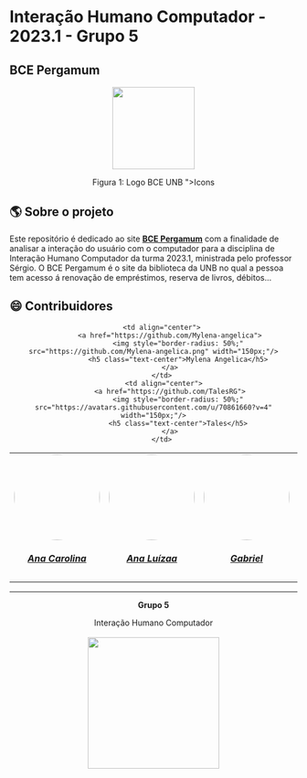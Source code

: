 # Interação Humano Computador - 2023.1 - Grupo 5 
## BCE Pergamum

<div align="center">
    <img src="https://consulta.bce.unb.br/pergamum/img/logo_empresa.jpg" style="width:15vw"/>
    <p> Figura 1: Logo BCE UNB ">Icons</a></p> 
</div>

<!-- ABOUT THE PROJECT -->
## :earth_americas: Sobre o projeto
   Este repositório é dedicado ao site [**BCE Pergamum**](https://consulta.bce.unb.br/pergamum/biblioteca_s/php/login_usu.php?flag=index.php) com a finalidade de analisar a interação do usuário com o computador para a disciplina de Interação Humano Computador da turma 2023.1, ministrada pelo professor Sérgio. O BCE Pergamum é o site da biblioteca da UNB no qual a pessoa tem acesso á renovação de empréstimos, reserva de livros, débitos... 
   
## :smile: Contribuidores

<center>
<table style="margin-left: auto; margin-right: auto;">
    <tr>
        <td align="center">
            <a href="https://github.com/CarolCoCe">
                <img style="border-radius: 50%;" src="" width="150px;"/>
                <h5 class="text-center">Ana Carolina</h5>
            </a>
        </td>
        <td align="center">
            <a href="https://github.com/anafernanndess">
                <img style="border-radius: 50%;" src="https://avatars.githubusercontent.com/u/90392277?v=4" width="150px;"/>
                <h5 class="text-center">Ana Luízaa</h5>
            </a>
        </td>
        <td align="center">
            <a href="https://github.com/GabrielGaba">
                <img style="border-radius: 50%;" src="https://avatars.githubusercontent.com/u/54045772?v=4" width="150px;"/>
                <h5 class="text-center">Gabriel</h5>
            </a>
        </td>
        <td align="center">
            <a href="https://github.com/JoseFilipi14">
                <img style="border-radius: 50%;" src="https://avatars.githubusercontent.com/u/127106385?v=4" width="150px;"/>
                <h5 class="text-center">Filipi</h5>
            </a>
        </td>
      
        <td align="center">
            <a href="https://github.com/Mylena-angelica">
                <img style="border-radius: 50%;" src="https://github.com/Mylena-angelica.png" width="150px;"/>
                <h5 class="text-center">Mylena Angelica</h5>
            </a>
        </td>
         <td align="center">
            <a href="https://github.com/TalesRG">
                <img style="border-radius: 50%;" src="https://avatars.githubusercontent.com/u/70861660?v=4" width="150px;"/>
                <h5 class="text-center">Tales</h5>
            </a>
        </td>
</table>
    
<hr/>
<p align="center"><b>Grupo 5</b></p>
<p align="center">Interação Humano Computador <br /><br />
<a href="https://fga.unb.br" target="_blank"><img width="230"src="https://4.bp.blogspot.com/-0aa6fAFnSnA/VzICtBQgciI/AAAAAAAARn4/SxVsQPFNeE0fxkCPVgMWbhd5qIEAYCMbwCLcB/s1600/unb-gama.png"></a>
</p>



